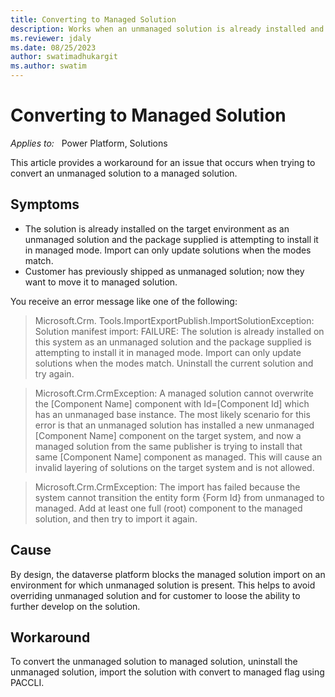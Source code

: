 ```yaml
---
title: Converting to Managed Solution
description: Works when an unmanaged solution is already installed and attempting to install a newer version of the solution in managed mode in Microsoft Power Apps.
ms.reviewer: jdaly
ms.date: 08/25/2023
author: swatimadhukargit
ms.author: swatim
---
```

# Converting to Managed Solution

_Applies to:_ &nbsp; Power Platform, Solutions

This article provides a workaround for an issue that occurs when trying to convert an unmanaged solution to a managed solution.

## Symptoms

- The solution is already installed on the target environment as an unmanaged solution and the package supplied is attempting to install it in managed mode. Import can only update solutions when the modes match.
- Customer has previously shipped as unmanaged solution; now they want to move it to managed solution.

You receive an error message like one of the following:

> Microsoft.Crm. Tools.ImportExportPublish.ImportSolutionException: Solution manifest import: FAILURE: The solution is already installed on this system as an unmanaged solution and the package supplied is attempting to install it in managed mode. Import can only update solutions when the modes match. Uninstall the current solution and try again.

> Microsoft.Crm.CrmException: A managed solution cannot overwrite the [Component Name] component  with Id=[Component Id] which has an unmanaged base instance.  The most likely scenario for this error is that an unmanaged solution has installed a new unmanaged [Component Name] component on the target system, and now a managed solution from the same publisher is trying to install that same [Component Name] component as managed.  This will cause an invalid layering of solutions on the target system and is not allowed.

> Microsoft.Crm.CrmException: The import has failed because the system cannot transition the entity form {Form Id} from unmanaged to managed. Add at least one full (root) component to the managed solution, and then try to import it again.

## Cause

By design, the dataverse platform blocks the managed solution import on an environment for which unmanaged solution is present. This helps to avoid overriding unmanaged solution and for customer to loose the ability to further develop on the solution.

## Workaround

To convert the unmanaged solution to managed solution, uninstall the unmanaged solution, import the solution with convert to managed flag using PACCLI.
